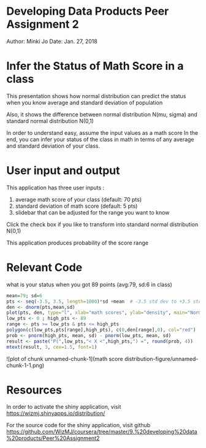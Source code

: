 Developing Data Products Peer Assignment 2
========================================================
Author: Minki Jo
Date: Jan. 27, 2018


Infer the Status of Math Score in a class
========================================================
This presentation shows how normal distribution can predict 
the status when you know average and standard deviation of population

Also, it shows the difference between normal distribution N(mu, sigma) and
standard normal distribution N(0,1)

In order to understand easy, assume the input values as a math score
In the end, you can infer your status of the class in math in terms of 
any average and standard deviation of your class.


User input and output
================================================================
This application has three user inputs :  
1) average math score of your class (default: 70 pts)  
2) standard deviation of math score (default: 5 pts)  
3) slidebar that can be adjusted for the range you want to know  

Click the check box if you like to transform into standard normal distribution N(0,1)

This application produces probability of the score range

Relevant Code 
================================================================
what is your status when you got 89 points (avg:79, sd:6 in class)


```r
mean=79; sd=6
pts <- seq(-3.5, 3.5, length=1000)*sd +mean  # -3.5 std dev to +3.5 std dev and no more than 100 points
den <- dnorm(pts,mean,sd)
plot(pts, den, type="l", xlab="math scores", ylab="density", main="Normal Distribution for math scores")
low_pts <- 0 ; high_pts <- 89
range <- pts >= low_pts & pts <= high_pts
polygon(c(low_pts,pts[range],high_pts), c(0,den[range],0), col="red")
prob <- pnorm(high_pts, mean, sd) - pnorm(low_pts, mean, sd)
result <- paste("P(",low_pts,"< X <",high_pts,") =", round(prob, 4))
mtext(result, 3, cex=1.5, font=1)       
```

![plot of chunk unnamed-chunk-1](math score distribution-figure/unnamed-chunk-1-1.png)


Resources
========================================================
In order to activate the shiny application,
visit <https://wizmj.shinyapps.io/distribution/>

For the source code for the shiny application,
visit github <https://github.com/WizMJ/coursera/tree/master/9.%20developing%20data%20products/Peer%20Assignment2>
